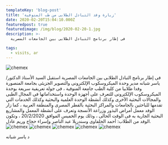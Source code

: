 ```yaml
---
templateKey: 'blog-post'
title: 'زيارة وفد التبادل الطلابى من طب المنوفية'
date: 2020-02-20T15:04:10.000Z
featuredpost: true
featuredimage: /img/blog/2020-02-20-1.jpg
description: >-
  فى إطار برنامج التبادل الطلابى بين الجامعات المصرية

tags:
  - visits, ar
---
```


![chemex](/img/blog/2020-02-20-2.jpg)

فى إطار برنامج التبادل الطلابى بين الجامعات المصرية استقبل السيد الأستاذ الدكتور/ ياسر شبانه مدير وحدة الميكروسكوب الإلكترونى والتصوير الجزيئى بجامعة المنصورة وفدا طلابيا من كلية الطب جامعة المنوفية ، فى جولة تعريفية سريعة بوحدة الميكروسكوب الإلكترونى للتعرف على أجهزة الوحدة واستخداماتها فى المجال الطبى والمجالات البحثية الأخرى وكذلك أنشطة الوحدة العلمية والبحثية وكذلك الخدمات التي تقدمها للباحثين بالجامعات والمراكز البحثية بالقطر المصرى والمنطقة العربية ، كما زار الوفد معمل أمراض البذور وزراعة الأنسجة وتعرف على أنشطة المعمل والمشاريع البحثية الجارية به فى الوقت الحالى ، وذلك يوم الخميس الموافق 20/2/2020 ، وتكون الوفد من الطلاب: أحمد الحلفاوى وسندريلا عبد الناصر وإسراء حجاج وريم عادل.
![chemex](/img/blog/2020-02-20-3.jpg)
![chemex](/img/blog/2020-02-20-4.jpg)
![chemex](/img/blog/2020-02-20-5.jpg)
![chemex](/img/blog/2020-02-20-6.jpg)
![chemex](/img/blog/2020-02-20-7.jpg)

د ياسر شبانه
